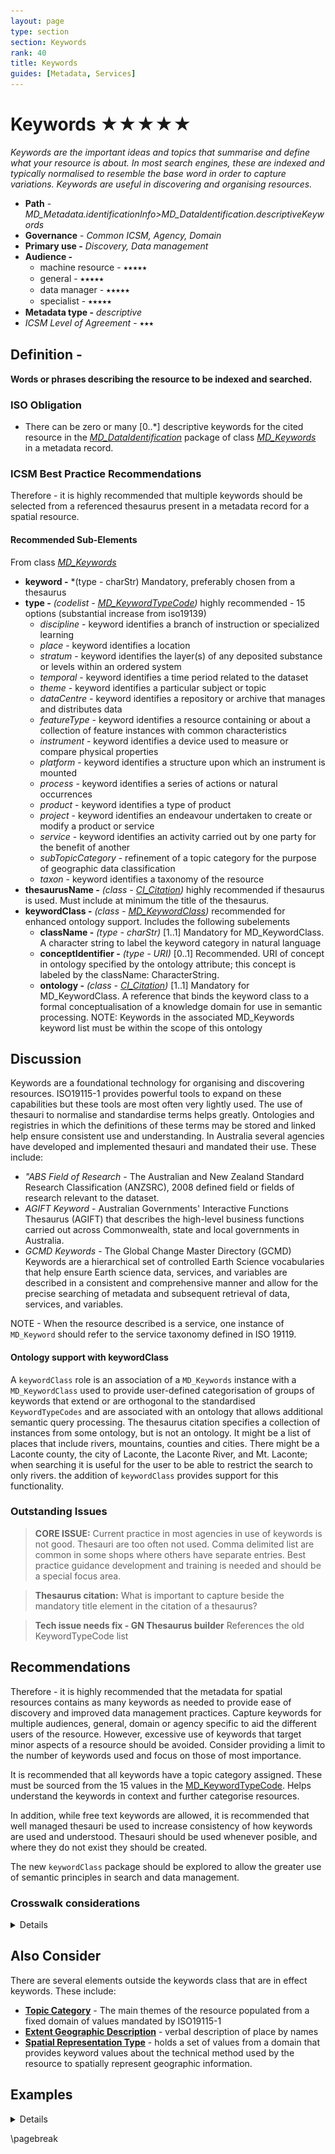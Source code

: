 ```yaml
---
layout: page
type: section
section: Keywords
rank: 40
title: Keywords
guides: [Metadata, Services]
---
```

# Keywords ★★★★★
*Keywords are the important ideas and topics that summarise and define what your resource is about. In most search engines, these are indexed and typically normalised to resemble the base word in order to capture variations. Keywords are useful in discovering and organising resources.*

- **Path** - *MD_Metadata.identificationInfo>MD_DataIdentification.descriptiveKeywords*
- **Governance** - *Common ICSM, Agency, Domain*
- **Primary use -** *Discovery, Data management*
- **Audience -**
  - machine resource - ⭑⭑⭑⭑⭑
  - general - ⭑⭑⭑⭑⭑
  - data manager - ⭑⭑⭑⭑⭑
  - specialist - ⭑⭑⭑⭑⭑
- **Metadata type -** *descriptive*
- *ICSM Level of Agreement* - ⭑⭑⭑

## Definition -
**Words or phrases describing the resource to be indexed and searched.**

### ISO Obligation

- There can be zero or many [0..\*] descriptive keywords for the cited resource in the  *[MD_DataIdentification](./class-MD_DataIdentification)* package of class *[MD_Keywords](http://wiki.esipfed.org/index.php/MD_Keywords)* in a metadata record.

### ICSM Best Practice Recommendations

Therefore - it is highly recommended that multiple keywords should be selected from a referenced thesaurus present in a metadata record for a spatial resource.

#### Recommended Sub-Elements

From class *[MD_Keywords](http://wiki.esipfed.org/index.php/MD_Keywords)*

* **keyword -** *(type - charStr) Mandatory, preferably chosen from a thesaurus
* **type -** *(codelist - [MD_KeywordTypeCode](http://wiki.esipfed.org/index.php/ISO_19115_and_19115-2_CodeList_Dictionaries#MD_KeywordTypeCode))* highly recommended - 15 options (substantial increase from iso19139)
  - *discipline* - keyword identifies a branch of instruction or specialized learning
  - *place* - keyword identifies a location  
  - *stratum* - keyword identifies the layer(s) of any deposited substance or levels within an ordered system 
  - *temporal* - keyword identifies a time period related to the dataset 
  - *theme* - keyword identifies a particular subject or topic  
  - *dataCentre* - keyword identifies a repository or archive that manages and distributes data  
  - *featureType* - keyword identifies a resource containing or about a collection of feature instances with common characteristics  
  - *instrument* - keyword identifies a device used to measure or compare physical properties  
  - *platform* - keyword identifies a structure upon which an instrument is mounted  
  - *process* - keyword identifies a series of actions or natural occurrences    
  - *product* - keyword identifies a type of product  
  - *project* - keyword identifies an endeavour undertaken to create or modify a product or service  
  - *service* - keyword identifies an activity carried out by one party for the benefit of another 
  - *subTopicCategory* - refinement of a topic category for the purpose of geographic data classification   
  - *taxon* - keyword identifies a taxonomy of the resource 
* **thesaurusName -** *(class - [CI_Citation](./class-CI_Citation))* highly recommended if thesaurus is used. Must include at minimum the title of the thesaurus.
* **keywordClass -** *(class - [MD_KeywordClass](http://wiki.esipfed.org/index.php/MD_KeywordClass))* recommended for enhanced ontology support. Includes the following subelements
  - **className -** *(type - charStr)* [1..1] Mandatory for MD_KeywordClass. A character string to label the keyword category in natural language
  - **conceptIdentifier -** *(type - URI)* [0..1]  Recommended. URI of concept in ontology specified by the ontology attribute; this concept is labeled by the className: CharacterString.
  - **ontology -** *(class - [CI_Citation](./class-CI_Citation))* [1..1] Mandatory for MD_KeywordClass. A reference that binds the keyword class to a formal conceptualisation of a knowledge domain for use in semantic processing. NOTE: Keywords in the associated MD_Keywords keyword list must be within the scope of this ontology


## Discussion

Keywords are a foundational technology for organising and discovering resources. ISO19115-1 provides powerful tools to expand on these capabilities but these tools are most often very lightly used. The use of thesauri to normalise and standardise terms helps greatly. Ontologies and registries in which the definitions of these terms may be stored and linked help ensure consistent use and understanding. In Australia several agencies have developed and implemented thesauri and mandated their use. These include:

* *"ABS Field of Research* - The Australian and New Zealand Standard Research Classification (ANZSRC), 2008 defined field or fields of research relevant to the dataset.
* *AGIFT Keyword* - Australian Governments' Interactive Functions Thesaurus (AGIFT) that describes the high-level business functions carried out across Commonwealth, state and local governments in Australia.
* *GCMD Keywords* - The Global Change Master Directory (GCMD) Keywords are a hierarchical set of controlled Earth Science vocabularies that help ensure Earth science data, services, and variables are described in a consistent and comprehensive manner and allow for the precise searching of metadata and subsequent retrieval of data, services, and variables.

NOTE - When the resource described is a service, one instance of `MD_Keyword` should refer to the service taxonomy defined in ISO 19119.

#### Ontology support with keywordClass

A `keywordClass` role is an association of a `MD_Keywords` instance with a `MD_KeywordClass` used to provide user-defined categorisation of groups of keywords that extend or are orthogonal to the standardised `KeywordTypeCodes` and are associated with an ontology that allows additional semantic query processing.
The thesaurus citation specifies a collection of instances from some ontology, but is not an ontology. It might be a list of places that include rivers, mountains, counties and cities. There might be a Laconte county, the city of Laconte, the Laconte River, and Mt. Laconte; when searching it is useful for the user to be able to restrict the search to only rivers. the addition of `keywordClass` provides support for this functionality.

### Outstanding Issues

> **CORE ISSUE:**
Current practice in most agencies in use of keywords is not good.  Thesauri are too often not used. Comma delimited list are common in some shops where others have separate entries. Best practice guidance development and training is needed and should be a special focus area.

> **Thesaurus citation:**
What is important to capture beside the mandatory title element in the citation of a thesaurus?

> **Tech issue needs fix - GN Thesaurus builder**
References the old KeywordTypeCode list

## Recommendations

Therefore - it is highly recommended that the metadata for spatial resources contains as many keywords as needed to provide ease of discovery and improved data management practices. Capture keywords for multiple audiences, general, domain or agency specific to aid the different users of the resource. However, excessive use of keywords that target minor aspects of a resource should be avoided. Consider providing a limit to the number of keywords used and focus on those of most importance.

It is recommended that all keywords have a topic category assigned. These must be sourced from the 15 values in the [MD_KeywordTypeCode](http://wiki.esipfed.org/index.php/ISO_19115_and_19115-2_CodeList_Dictionaries#MD_KeywordTypeCode). Helps understand the keywords in context and further categorise resources.

In addition, while free text keywords are allowed, it is recommended that well managed thesauri be used to increase consistency of how keywords are used and understood.  Thesauri should be used whenever posible, and where they do not exist they should be created. 

The new `keywordClass` package should be explored to allow the greater use of semantic principles in search and data management.


### Crosswalk considerations

<details>

#### ISO19139

MD_KeywordClass was added to allow further categorisation of keywords

#### Dublin core / CKAN / data.gov.au

Mapping not yet discussed.

#### DCAT

ISO 19115-1 can groups keywords according to type (theme, place, temporal, discipline and stratum), or according to thesaurus; this information is lost in DCAT. DCAT keywords are mapped to ISO 19115 keywords without type or thesaurus.

</details>

## Also Consider

There are several elements outside the keywords class that are in effect keywords. These include:

- **[Topic Category](./TopicCategory)** - The main themes of the resource populated from a fixed domain of values mandated by ISO19115-1
- **[Extent Geographic Description](./ExtentGeographicDescription)** - verbal description of place by names
- **[Spatial Representation Type](./SpatialRepresentationType)** - holds a set of values from a domain that provides keyword values about the technical method used by the resource to spatially represent geographic information.

## Examples

<details>

### XML -

```
<mdb:MD_Metadata>
....
   <mdb:identificationInfo>
      <mri:MD_DataIdentification>
      ....
          <mri:descriptiveKeywords>
            <mri:MD_Keywords>
               <mri:keyword gco:nilReason="missing">
                  <gco:CharacterString/>
               </mri:keyword>
               <mri:type>
                  <mri:MD_KeywordTypeCode codeListValue="theme" 
                  codeList="https://schemas.isotc211.org/19115/resources
                  /Codelist/cat/codelists.xml#MD_KeywordTypeCode"/>
               </mri:type>
            </mri:MD_Keywords>
         </mri:descriptiveKeywords>
         <mri:descriptiveKeywords>
            <mri:MD_Keywords>
               <mri:keyword>
                  <gco:CharacterString>
                  World
                  </gco:CharacterString>
               </mri:keyword>
               <mri:type>
                  <mri:MD_KeywordTypeCode codeListValue="place" 
                  codeList="https://schemas.isotc211.org/19115/resources
                  /Codelist/cat/codelists.xml#MD_KeywordTypeCode"/>
               </mri:type>
            </mri:MD_Keywords>
         </mri:descriptiveKeywords>
         <mri:descriptiveKeywords>
            <mri:MD_Keywords>
               <mri:keyword>
                  <gco:CharacterString>Tasman Sea</gco:CharacterString>
               </mri:keyword>
               <mri:type>
                  <mri:MD_KeywordTypeCode 
                  codeList="https://schemas.isotc211.org/19115/resources
                  /Codelist/cat/codelists.xml#MD_KeywordTypeCode" 
                  codeListValue="place"/>
               </mri:type>
               <mri:thesaurusName>
                  <cit:CI_Citation>
                     <cit:title>
                        <gco:CharacterString>
                        Continents, countries, sea regions of the world.
                        </gco:CharacterString>
                     </cit:title>
                     <cit:date>
                        <cit:CI_Date>
                           <cit:date>
                              <gco:Date>2015-07-17</gco:Date>
                           </cit:date>
                           <cit:dateType>
                              <cit:CI_DateTypeCode 
                              codeList="https://schemas.isotc211.org/19115
                              /resources/Codelist/cat
                              /codelists.xml#CI_DateTypeCode" 
                              codeListValue="publication"/>
                           </cit:dateType>
                        </cit:CI_Date>
                     </cit:date>
                     <cit:identifier>
                        <mcc:MD_Identifier>
                           <mcc:code>
                              <gcx:Anchor 
                              xlink:href="http://202.49.243.69:8080/geonetwork
                              /srv/eng/thesaurus.download?ref=
                              external.place.regions">
                              geonetwork.thesaurus.external.place.regions
                              </gcx:Anchor>
                           </mcc:code>
                        </mcc:MD_Identifier>
                     </cit:identifier>
                  </cit:CI_Citation>
               </mri:thesaurusName>
            </mri:MD_Keywords>
         </mri:descriptiveKeywords>
      ....
      </mri:MD_DataIdentification>
   </mdb:identificationInfo>
....
</mdb:MD_Metadata>
```

\pagebreak

### UML diagrams
Recommended elements highlighted in yellow

![keywords](../images/KeywordsUML.png)

</details>

\pagebreak
